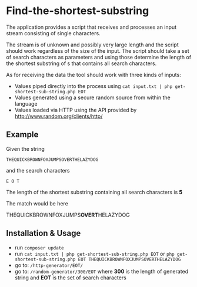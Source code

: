 # Find-the-shortest-substring

The application provides a script that receives and processes an input stream consisting of single characters.

The stream is of unknown and possibly very large length and the script should work regardless of the size of the input.
The script should take a set of search characters as parameters and using those determine the length of the shortest substring of s that contains all search characters.

As for receiving the data the tool should work with three kinds of inputs:
* Values piped directly into the process using `cat input.txt | php get-shortest-sub-string.php EOT `
* Values generated using a secure random source from within the language
* Values loaded via HTTP using the API provided by http://www.random.org/clients/http/

## Example
Given the string

``` THEQUICKBROWNFOXJUMPSOVERTHELAZYDOG ```

and the search characters

``` E O T ```

The length of the shortest substring containing all search characters is **5**

The match would be here

THEQUICKBROWNFOXJUMPS**OVERT**HELAZYDOG 

## Installation & Usage

* run ``` composer update ```
* run ``` cat input.txt | php get-shortest-sub-string.php EOT ``` or ``` php get-shortest-sub-string.php EOT THEQUICKBROWNFOXJUMPSOVERTHELAZYDOG ```
* go to: ``` /http-generator/EOT/ ```
* go to: ``` /random-generator/300/EOT ``` where **300** is the length of generated string and **EOT** is the set of search characters